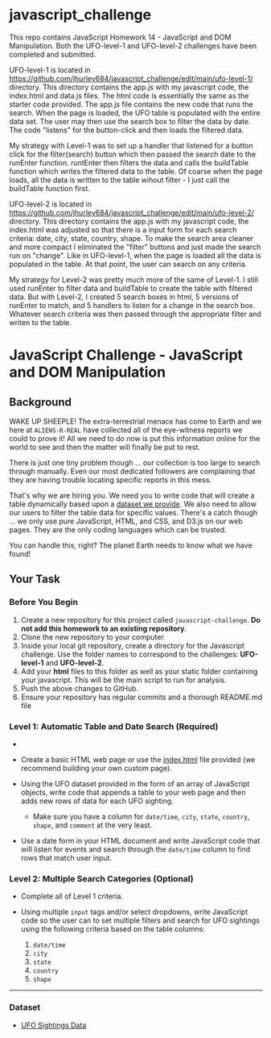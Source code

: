 # javascript_challenge
This repo contains JavaScript Homework 14 - JavaScript and DOM Manipulation.  Both the UFO-level-1 and UFO-level-2 challenges have been completed and submitted.

UFO-level-1 is located in https://github.com/jhurley684/javascript_challenge/edit/main/ufo-level-1/  directory.  This directory contains the app.js with my javascript code, the index.html and data.js files.  The html code is essentially the same as the starter code provided.  The app.js file contains the new code that runs the search.  When the page is loaded, the UFO table is populated with the entire data set.  The user may then use the search box to filter the data by date.  The code "listens" for the button-click and then loads the filtered data.

My strategy with Level-1 was to set up a handler that listened for a button click for the filter(search) button which then passed the search date to the runEnter function.  runtEnter then filters the data and calls the buildTable function which writes the filtered data to the table.  Of coarse when the page loads, all the data is written to the table wihout filter - I just call the buildTable function first.

UFO-level-2 is located in https://github.com/jhurley684/javascript_challenge/edit/main/ufo-level-2/  directory.  This directory contains the app.js with my javascript code, the index.html was adjusted so that there is a input form for each search criteria: date, city, state, country, shape.  To make the search area cleaner and more compact I eliminated the "filter" buttons and just made the search run on "change".  Like in UFO-level-1, when the page is loaded all the data is populated in the table.  At that point, the user can search on any criteria.

My strategy for Level-2 was pretty much more of the same of Level-1.  I still used runEnter to filter data and buildTable to create the table with filtered data.  But with Level-2, I created 5 search boxes in html, 5 versions of runEnter to match, and 5 handlers to listen for a change in the search box.  Whatever search criteria was then passed through the appropriate filter and writen to the table.

# JavaScript Challenge - JavaScript and DOM Manipulation

## Background

WAKE UP SHEEPLE! The extra-terrestrial menace has come to Earth and we here at `ALIENS-R-REAL` have collected all of the eye-witness reports we could to prove it! All we need to do now is put this information online for the world to see and then the matter will finally be put to rest.

There is just one tiny problem though ... our collection is too large to search through manually. Even our most dedicated followers are complaining that they are having trouble locating specific reports in this mess.

That's why we are hiring you. We need you to write code that will create a table dynamically based upon a [dataset we provide](StarterCode/static/js/data.js). We also need to allow our users to filter the table data for specific values. There's a catch though ... we only use pure JavaScript, HTML, and CSS, and D3.js on our web pages. They are the only coding languages which can be trusted.

You can handle this, right? The planet Earth needs to know what we have found!

## Your Task

### Before You Begin

1. Create a new repository for this project called `javascript-challenge`. **Do not add this homework to an existing repository**.
2. Clone the new repository to your computer.
3. Inside your local git repository, create a directory for the Javascript challenge. Use the folder names to correspond to the challenges: **UFO-level-1** and **UFO-level-2**.
4. Add your **html** files to this folder as well as your static folder containing your javascript. This will be the main script to run for analysis.
5. Push the above changes to GitHub.
6. Ensure your repository has regular commits and a thorough README.md file

### Level 1: Automatic Table and Date Search (Required)

* 
* Create a basic HTML web page or use the [index.html](StarterCode/index.html) file provided (we recommend building your own custom page).
* Using the UFO dataset provided in the form of an array of JavaScript objects, write code that appends a table to your web page and then adds new rows of data for each UFO sighting.
   * Make sure you have a column for `date/time`, `city`, `state`, `country`, `shape`, and `comment` at the very least.

* Use a date form in your HTML document and write JavaScript code that will listen for events and search through the `date/time` column to find rows that match user input.

### Level 2: Multiple Search Categories (Optional)

* Complete all of Level 1 criteria.

* Using multiple `input` tags and/or select dropdowns, write JavaScript code so the user can to set multiple filters and search for UFO sightings using the following criteria based on the table columns:

  1. `date/time`
  2. `city`
  3. `state`
  4. `country`
  5. `shape`

- - -

### Dataset

* [UFO Sightings Data](StarterCode/static/js/data.js)

